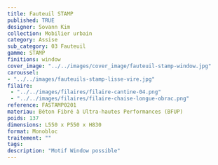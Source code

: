 ```yaml
---
title: Fauteuil STAMP 
published: TRUE
designer: Sovann Kim
collection: Mobilier urbain
category: Assise
sub_category: 03 Fauteuil
gamme: STAMP
finitions: window
cover_image: "../../images/cover_image/fauteuil-stamp-window.jpg"
caroussel: 
- "../../images/fauteuils-stamp-lisse-vire.jpg"
filaire: 
 - "../../images/filaires/filaire-cantine-04.png"
 - "../../images/filaires/filaire-chaise-longue-obrac.png"
reference: FASTAMP0201
materiau: Béton Fibré à Ultra-hautes Performances (BFUP)
poids: 137
dimensions: L550 x P550 x H830 
format: Monobloc
traitement: ""
tags: 
description: "Motif Window possible"
---
```


